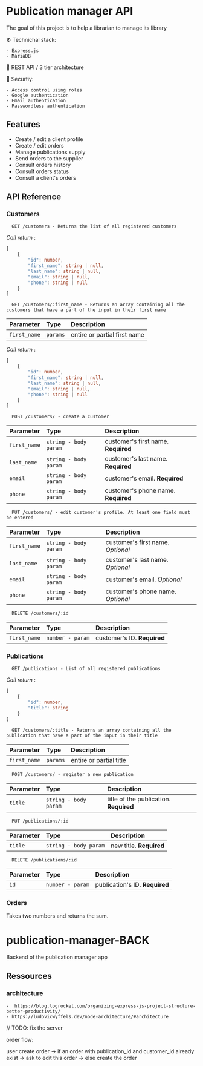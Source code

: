 # Publication manager API

The goal of this project is to help a librarian to manage its library

⚙️ Technichal stack:

    - Express.js
    - MariaDB
📐 REST API / 3 tier architecture

🔐 Securtiy: 
    
    - Access control using roles
    - Google authentication
    - Email authentication
    - Passwordless authentication


## Features

- Create / edit a client profile
- Create / edit orders
- Manage publications supply
- Send orders to the supplier
- Consult orders history
- Consult orders status
- Consult a client's orders



## API Reference

### Customers

```http
  GET /customers - Returns the list of all registered customers 
```

*Call return* : 
```ts
[
    {
        "id": number,
        "first_name": string | null,
        "last_name": string | null,
        "email": string | null,
        "phone": string | null
    }
]
```



```http
  GET /customers/:first_name - Returns an array containing all the customers that have a part of the input in their first name
```

| Parameter | Type     | Description                   |
| :-------- | :------- | :-----------------------------|
| `first_name`| `params` | entire or partial first name|

*Call return* : 
```ts
[
    {
        "id": number,
        "first_name": string | null,
        "last_name": string | null,
        "email": string | null,
        "phone": string | null
    }
]
```


```http
  POST /customers/ - create a customer
```

| Parameter | Type     | Description                       |
| :-------- | :------- | :--------------- |
| `first_name`| `string - body param`| customer's first name. **Required** |
| `last_name`| `string - body param`| customer's last name. **Required** |
| `email`| `string - body param`| customer's email. **Required** |
| `phone`| `string - body param`| customer's phone name. **Required** |



```http
  PUT /customers/ - edit customer's profile. At least one field must be entered
```

| Parameter | Type     | Description                       |
| :-------- | :------- | :--------------- |
| `first_name`| `string - body param`| customer's first name. *Optional* |
| `last_name`| `string - body param`| customer's last name. *Optional* |
| `email`| `string - body param`| customer's email. *Optional* |
| `phone`| `string - body param`| customer's phone name. *Optional* |



```http
  DELETE /customers/:id 
```

| Parameter | Type     | Description                       |
| :-------- | :------- | :--------------- |
| `first_name`| `number - param`| customer's ID. **Required** |  


### Publications

```http
  GET /publications - List of all registered publications
```

*Call return* : 
```ts
[
    {
        "id": number,
        "title": string
    }
]
```  


```http
  GET /customers/:title - Returns an array containing all the publication that have a part of the input in their title
```

| Parameter | Type     | Description                   |
| :-------- | :------- | :-----------------------------|
| `first_name`| `params` | entire or partial title|


```http
  POST /customers/ - register a new publication
```

| Parameter | Type     | Description                   |
| :-------- | :------- | :-----------------------------|
| `title`| `string - body param` | title of the publication. **Required**|

```http
  PUT /publications/:id 
```

| Parameter | Type     | Description                       |
| :-------- | :------- | :--------------- |
| `title`| `string - body param` | new title. **Required**|




```http
  DELETE /publications/:id 
```

| Parameter | Type     | Description                       |
| :-------- | :------- | :--------------- |
| `id`| `number - param`| publication's ID. **Required** |


### Orders

Takes two numbers and returns the sum.




# publication-manager-BACK
Backend of the publication manager app

## Ressources 
### architecture
    -  https://blog.logrocket.com/organizing-express-js-project-structure-better-productivity/
    - https://ludovicwyffels.dev/node-architecture/#architecture

// TODO: fix the server



order flow: 

user create order
        -> if an order with publication_id and customer_id already exist -> ask to edit this order
        -> else create the order
